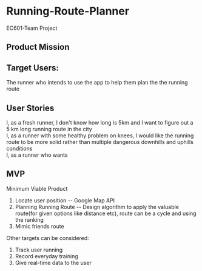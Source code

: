 # Running-Route-Planner
EC601-Team Project


## Product Mission

## Target Users:
The runner who intends to use the app to help them plan the the running route

## User Stories
I, as a fresh runner, I don't know how long is 5km and I want to figure out a 5 km long running route in the city<br>
I, as a runner with some healthy problem on knees, I would like the running route to be more solid rather than multiple dangerous downhills and uphills conditions<br>
I, as a runner who wants

## MVP
Minimum Viable Product
1. Locate user position -- Google Map API
2. Planning Running Route -- Design algorithm to apply the valuable route(for given options like distance etc), route can be a cycle and using the ranking
3. Mimic friends route 

Other targets can be considered:
1. Track user running
2. Record everyday training
3. Give real-time data to the user